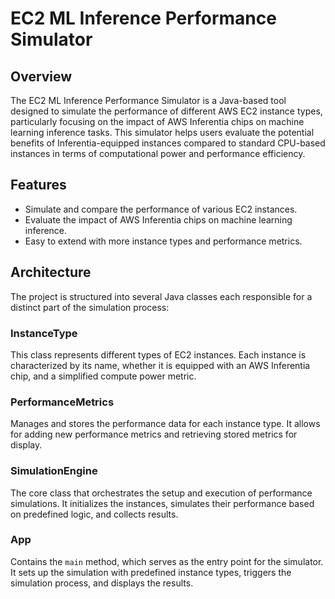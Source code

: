 # EC2 ML Inference Performance Simulator

## Overview
The EC2 ML Inference Performance Simulator is a Java-based tool designed to simulate the performance of different AWS EC2 instance types, particularly focusing on the impact of AWS Inferentia chips on machine learning inference tasks. This simulator helps users evaluate the potential benefits of Inferentia-equipped instances compared to standard CPU-based instances in terms of computational power and performance efficiency.

## Features
- Simulate and compare the performance of various EC2 instances.
- Evaluate the impact of AWS Inferentia chips on machine learning inference.
- Easy to extend with more instance types and performance metrics.

## Architecture
The project is structured into several Java classes each responsible for a distinct part of the simulation process:

### InstanceType
This class represents different types of EC2 instances. Each instance is characterized by its name, whether it is equipped with an AWS Inferentia chip, and a simplified compute power metric.

### PerformanceMetrics
Manages and stores the performance data for each instance type. It allows for adding new performance metrics and retrieving stored metrics for display.

### SimulationEngine
The core class that orchestrates the setup and execution of performance simulations. It initializes the instances, simulates their performance based on predefined logic, and collects results.

### App
Contains the `main` method, which serves as the entry point for the simulator. It sets up the simulation with predefined instance types, triggers the simulation process, and displays the results.

